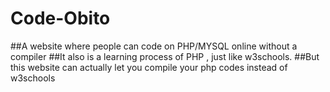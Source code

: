 # Code-Obito
##A website where people can code on PHP/MYSQL online without a compiler
##It also is a learning process of PHP , just like w3schools.
##But this website can actually let you compile your php codes instead of w3schools
